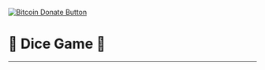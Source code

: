 <a href="bitcoin:1FyFeFcoXPZzNRJSgkNpgMRR5n84QZymC7?label=In%20the%20treatment%20of%20Sasha's%20teeth&amp;amount=0.0037"><img src="https://www.drupal.org/files/project-images/bitcoindonate.png" alt="Bitcoin Donate Button"></a>
# :game_die: Dice Game :game_die:
---
